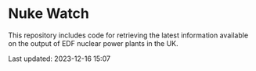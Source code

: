 # Nuke Watch

This repository includes code for retrieving the latest information available on the output of EDF nuclear power plants in the UK.

Last updated: 2023-12-16 15:07